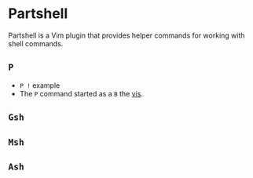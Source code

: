 # Partshell

Partshell is a Vim plugin that provides helper commands for working with shell commands.

## `P`

- `P !` example
- The `P` command started as a  `B` the [vis](https://www.vim.org/scripts/script.php?script_id=1195).

## `Gsh`

## `Msh`

## `Ash`
